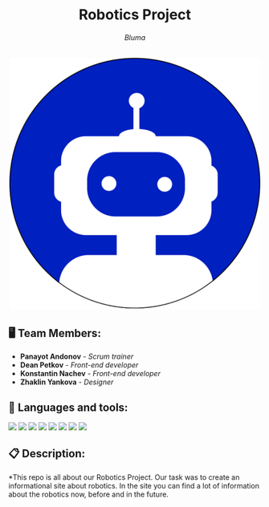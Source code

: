 <h1 align="center">Robotics Project</h1>
<h6 align="center">Bluma</h6>
<p align="center">
<img src="site/images/home page/logo.png" width="500px">
</p>


## 🖥 Team Members:
* **Panayot Andonov** - *Scrum trainer* 
* **Dean Petkov** - *Front-end developer* 
* **Konstantin Nachev** - *Front-end developer* 
* **Zhaklin Yankova** - *Designer* 


## 🚀 Languages and tools:

<p align="left"> 
    <img src="https://img.icons8.com/color/48/000000/html-5.png"/> 
    <img src="https://img.icons8.com/color/48/000000/css3.png"/>
    <img src="https://img.icons8.com/color/48/000000/visual-studio-code-2019.png"/>
    <img src="word.png"/>
    <img src="powerpoint.png"/>
    <img src="figma.png"/>
    <img src="teams.png"/>
    <img src="instagram.jpg"/>




## 📋 Description:
    

*This repo is all about our Robotics Project. Our task was to create an informational site
about robotics. In the site you can find a lot of information about the robotics now, before
and in the future.

